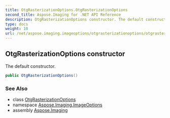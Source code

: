 ```yaml
---
title: OtgRasterizationOptions.OtgRasterizationOptions
second_title: Aspose.Imaging for .NET API Reference
description: OtgRasterizationOptions constructor. The default constructor
type: docs
weight: 10
url: /net/aspose.imaging.imageoptions/otgrasterizationoptions/otgrasterizationoptions/
---
```

## OtgRasterizationOptions constructor

The default constructor.

```csharp
public OtgRasterizationOptions()
```

### See Also

* class [OtgRasterizationOptions](../)
* namespace [Aspose.Imaging.ImageOptions](../../otgrasterizationoptions/)
* assembly [Aspose.Imaging](../../../)


